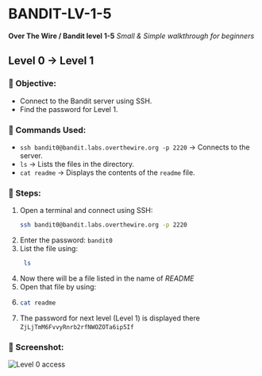 # BANDIT-LV-1-5
**Over The Wire / Bandit level 1-5**
*Small & Simple walkthrough for beginners*


## Level 0 → Level 1
### 🎯 Objective:
- Connect to the Bandit server using SSH.
- Find the password for Level 1.

### 🔧 Commands Used:
- `ssh bandit0@bandit.labs.overthewire.org -p 2220` → Connects to the server.
- `ls` → Lists the files in the directory.
- `cat readme` → Displays the contents of the `readme` file.

### 🚀 Steps:
1. Open a terminal and connect using SSH:
   ```bash
   ssh bandit0@bandit.labs.overthewire.org -p 2220
2. Enter the password: `bandit0`
3. List the file using:
   ```bash
    ls
6. Now there will be a file listed in the name of *README*
7. Open that file by using:
8. ```bash
   cat readme
10. The password for next level (Level 1) is displayed there `ZjLjTmM6FvvyRnrb2rfNWOZOTa6ip5If`

### 📸 Screenshot:
![Level 0 access](https://github.com/user-attachments/assets/67fc15d9-c4a9-4e21-b73d-537e218c6f66)
